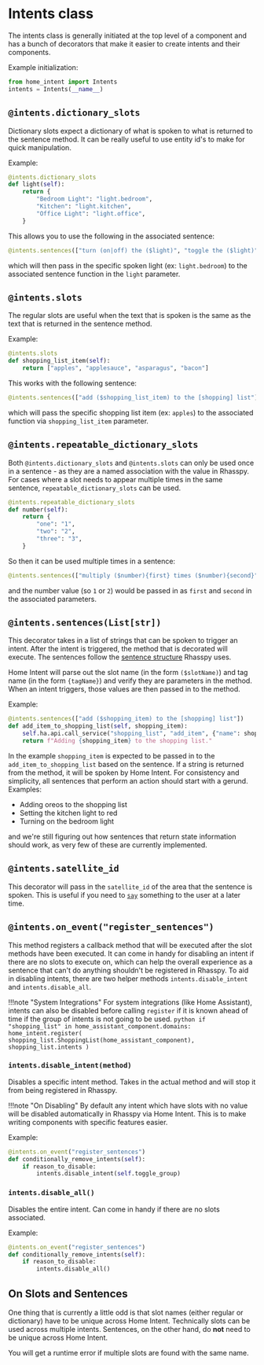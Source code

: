 # Intents class

The intents class is generally initiated at the top level of a component and has a bunch of decorators that make it easier to create intents and their components.

Example initialization:
```python
from home_intent import Intents
intents = Intents(__name__)
```

## `@intents.dictionary_slots`
Dictionary slots expect a dictionary of what is spoken to what is returned to the sentence method. It can be really useful to use entity id's to make for quick manipulation.

Example:
```python
@intents.dictionary_slots
def light(self):
    return {
        "Bedroom Light": "light.bedroom",
        "Kitchen": "light.kitchen",
        "Office Light": "light.office",
    }
```

This allows you to use the following in the associated sentence:

```python
@intents.sentences(["turn (on|off) the ($light)", "toggle the ($light)"])
```

which will then pass in the specific spoken light (ex: `light.bedroom`) to the associated sentence function in the `light` parameter.

## `@intents.slots`
The regular slots are useful when the text that is spoken is the same as the text that is returned in the sentence method.

Example:
```python
@intents.slots
def shopping_list_item(self):
    return ["apples", "applesauce", "asparagus", "bacon"]
```

This works with the following sentence:
```python
@intents.sentences(["add ($shopping_list_item) to the [shopping] list"])
```

which will pass the specific shopping list item (ex: `apples`) to the associated function via `shopping_list_item` parameter.

## `@intents.repeatable_dictionary_slots`
Both `@intents.dictionary_slots` and `@intents.slots` can only be used once in a sentence - as they are a named association with the value in Rhasspy. For cases where a slot needs to  appear multiple times in the same sentence, `repeatable_dictionary_slots` can be used.

```python
@intents.repeatable_dictionary_slots
def number(self):
    return {
        "one": "1",
        "two": "2",
        "three": "3",
    }
```

So then it can be used multiple times in a sentence:
```python
@intents.sentences(["multiply ($number){first} times ($number){second}"])
```

and the number value (so `1` or `2`) would be passed in as `first` and `second` in the associated parameters.

## `@intents.sentences(List[str])`
This decorator takes in a list of strings that can be spoken to trigger an intent. After the intent is triggered, the method that is decorated will execute. The sentences follow the [sentence structure](https://rhasspy.readthedocs.io/en/latest/training/) Rhasspy uses. 

Home Intent will parse out the slot name (in the form `($slotName)`) and tag name (in the form `{tagName}`) and verify they are parameters in the method. When an intent triggers, those values are then passed in to the method.

Example:
```python
@intents.sentences(["add ($shopping_item) to the [shopping] list"])
def add_item_to_shopping_list(self, shopping_item):
    self.ha.api.call_service("shopping_list", "add_item", {"name": shopping_item})
    return f"Adding {shopping_item} to the shopping list."
```

In the example `shopping_item` is expected to be passed in to the `add_item_to_shopping_list` based on the sentence. If a string is returned from the method, it will be spoken by Home Intent. For consistency and simplicity, all sentences that perform an action should start with a gerund. Examples:

 * Adding oreos to the shopping list
 * Setting the kitchen light to red
 * Turning on the bedroom light

and we're still figuring out how sentences that return state information should work, as very few of these are currently implemented.

## `@intents.satellite_id`
This decorator will pass in the `satellite_id` of the area that the sentence is spoken. This is useful if you need to [`say`](./home-intent-object.md#home_intentsaystr-satellite_id) something to the user at a later time.

## `@intents.on_event("register_sentences")`
This method registers a callback method that will be executed after the slot methods have been executed. It can come in handy for disabling an intent if there are no slots to execute on, which can help the overall experience as a sentence that can't do anything shouldn't be registered in Rhasspy. To aid in disabling intents, there are two helper methods `intents.disable_intent` and `intents.disable_all`.

!!!note "System Integrations"
    For system integrations (like Home Assistant), intents can also be disabled before calling `register` if it is known ahead of time if the group of intents is not going to be used.
    ```python
    if "shopping_list" in home_assistant_component.domains:
        home_intent.register(
            shopping_list.ShoppingList(home_assistant_component), shopping_list.intents
        )
    ```

### `intents.disable_intent(method)`
Disables a specific intent method. Takes in the actual method and will stop it from being registered in Rhasspy.

!!!note "On Disabling"
    By default any intent which have slots with no value will be disabled automatically in Rhasspy via Home Intent. This is to make writing components with specific features easier.

Example:
```python
@intents.on_event("register_sentences")
def conditionally_remove_intents(self):
    if reason_to_disable:
        intents.disable_intent(self.toggle_group)
```

### `intents.disable_all()`
Disables the entire intent. Can come in handy if there are no slots associated.

Example:
```python
@intents.on_event("register_sentences")
def conditionally_remove_intents(self):
    if reason_to_disable:
        intents.disable_all()
```

## On Slots and Sentences
One thing that is currently a little odd is that slot names (either regular or dictionary) have to be unique across Home Intent. Technically slots can be used across multiple intents. Sentences, on the other hand, do **not** need to be unique across Home Intent.

You will get a runtime error if multiple slots are found with the same name.
